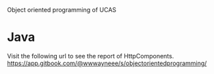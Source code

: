 Object oriented programming of UCAS
# Java
Visit the following url to see the report of HttpComponents.
https://app.gitbook.com/@wwwayneee/s/objectorientedprogramming/
